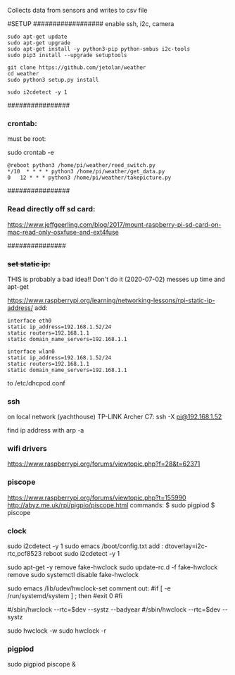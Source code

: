 Collects data from sensors and writes to csv file

#SETUP
##################
enable ssh, i2c, camera
```
sudo apt-get update
sudo apt-get upgrade
sudo apt-get install -y python3-pip python-smbus i2c-tools
sudo pip3 install --upgrade setuptools
```

```
git clone https://github.com/jetolan/weather
cd weather
sudo python3 setup.py install
```

```
sudo i2cdetect -y 1
```

################

### crontab:

must be root:

sudo crontab -e

```
@reboot python3 /home/pi/weather/reed_switch.py
*/10  * * * * python3 /home/pi/weather/get_data.py
0   12 * * * python3 /home/pi/weather/takepicture.py
```

################

### Read directly off sd card:

https://www.jeffgeerling.com/blog/2017/mount-raspberry-pi-sd-card-on-mac-read-only-osxfuse-and-ext4fuse

###############

### ~~set static ip:~~
THIS is probably a bad idea!! Don't do it (2020-07-02) messes up time and apt-get

https://www.raspberrypi.org/learning/networking-lessons/rpi-static-ip-address/
add:


```
interface eth0
static ip_address=192.168.1.52/24
static routers=192.168.1.1
static domain_name_servers=192.168.1.1

interface wlan0
static ip_address=192.168.1.52/24
static routers=192.168.1.1
static domain_name_servers=192.168.1.1

```
to /etc/dhcpcd.conf


### ssh
on local network (yachthouse) TP-LINK Archer C7:
ssh -X pi@192.168.1.52

find ip address with 
arp -a

### wifi drivers
https://www.raspberrypi.org/forums/viewtopic.php?f=28&t=62371



### piscope
https://www.raspberrypi.org/forums/viewtopic.php?t=155990
http://abyz.me.uk/rpi/pigpio/piscope.html
commands:
$ sudo pigpiod
$ piscope


### clock

sudo i2cdetect -y 1
sudo emacs /boot/config.txt
add : dtoverlay=i2c-rtc,pcf8523
reboot
sudo i2cdetect -y 1
 
 
sudo apt-get -y remove fake-hwclock
sudo update-rc.d -f fake-hwclock remove 
sudo systemctl disable fake-hwclock

sudo emacs /lib/udev/hwclock-set
comment out:
#if [ -e /run/systemd/system ] ; then 
#exit 0
#fi

#/sbin/hwclock --rtc=$dev --systz --badyear
#/sbin/hwclock --rtc=$dev --systz

sudo hwclock -w
sudo hwclock -r


### pigpiod

sudo pigpiod
piscope &
